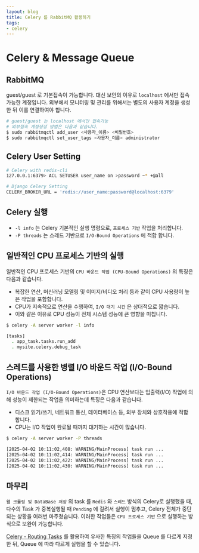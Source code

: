 ```yaml
---
layout: blog
title: Celery 를 RabbitMQ 활용하기
tags:
- celery
---
```


# Celery & Message Queue
## RabbitMQ
guest/guest 로 기본접속이 가능합니다. 대신 보안의 이유로 `localhost` 에서만 접속 가능한 계정입니다. 외부에서 모니터링 및 관리를 위해서는 별도의 사용자 계정을 생성한 뒤 이를 연결하여야 합니다.
```bash
# guest/guest 는 localhost 에서만 접속가능
# 외부접속 계정생성 방법은 다음과 같습니다.
$ sudo rabbitmqctl add_user <사용자_이름> <비밀번호>
$ sudo rabbitmqctl set_user_tags <사용자_이름> administrator
```

## Celery User Setting
```bash
# Celery with redis-cli
127.0.0.1:6379> ACL SETUSER user_name on >password ~* +@all

# Django Celery Setting
CELERY_BROKER_URL = 'redis://user_name:password@localhost:6379'
```

## Celery 실행
- `-l info` 는 Celery 기본적인 실행 명령으로, `프로세스 기반` 작업을 처리합니다.
- `-P threads` 는 스레드 기반으로 `I/O-Bound Operations` 에 적합 합니다.

## 일반적인 CPU 프로세스 기반의 실행
일반적인 CPU 프로세스 기반의 `CPU 바운드 작업 (CPU-Bound Operations)` 의 특징은 다음과 같습니다.
- 복잡한 연산, 머신러닝 모델링 및 이미지/비디오 처리 등과 같이 CPU 사용량이 높은 작업을 포함합니다.
- CPU가 지속적으로 연산을 수행하여, `I/O 대기 시간` 은 상대적으로 짧습니다.
- 이와 같은 이유로 CPU 성능이 전체 시스템 성능에 큰 영향을 미칩니다.

```bash
$ celery -A server worker -l info   

[tasks]
  . app_task.tasks.run_add
  . mysite.celery.debug_task
```

## 스레드를 사용한 병렬 I/O 바운드 작업 (I/O-Bound Operations)
`I/O 바운드 작업 (I/O-Bound Operations)`은 CPU 연산보다는 입출력(I/O) 작업에 의해 성능이 제한되는 작업을 의미하는데 특징은 다음과 같습니다.
- 디스크 읽기/쓰기, 네트워크 통신, 데이터베이스 등, 외부 장치와 상호작용에 적합 합니다.
- CPU는 I/O 작업이 완료될 때까지 대기하는 시간이 많습니다.

```bash
$ celery -A server worker -P threads

[2025-04-02 10:11:02,408: WARNING/MainProcess] task run ...
[2025-04-02 10:11:02,414: WARNING/MainProcess] task run ...
[2025-04-02 10:11:02,422: WARNING/MainProcess] task run ...
[2025-04-02 10:11:02,430: WARNING/MainProcess] task run ...
```

## 마무리
`웹 크롤링 및 DataBase 저장` 의 task 를 `Redis` 와 `스레드` 방식의 Celery로 실행했을 때, 다수의 Task 가 중복실행될 때 `Pending` 에 걸려서 실행이 멈추고, Celery 전체가 중단되는 상황을 여러번 마주쳤습니다. 이러한 작업들은 `CPU 프로세스 기반` 으로 실행하는 방식으로 보완이 가능합니다.

[Celery - Routing Tasks](https://docs.celeryq.dev/en/main/userguide/routing.html) 를 활용하여 유사한 특징의 작업들을 Queue 를 다르게 지정한 뒤, Queue 에 따라 다르게 실행을 할 수 있습니다. 

